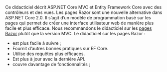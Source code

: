 Ce didacticiel décrit ASP.NET Core MVC et Entity Framework Core avec des contrôleurs et des vues. Les pages Razor sont une nouvelle alternative dans ASP.NET Core 2.0. Il s’agit d’un modèle de programmation basé sur les pages qui permet de créer une interface utilisateur web de manière plus facile et plus efficace. Nous recommandons le didacticiel sur les [pages Razor](xref:data/ef-rp/intro) plutôt que la version MVC. Le didacticiel sur les pages Razor :

* est plus facile à suivre ;
* Fournit d’autres bonnes pratiques sur EF Core.
* Utilise des requêtes plus efficaces.
* Est plus à jour avec la dernière API.
* couvre davantage de fonctionnalités ;
